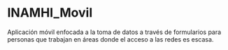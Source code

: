 # INAMHI_Movil
Aplicación móvil enfocada a la toma de datos a través de formularios para personas que trabajan en áreas donde el acceso a las redes es escasa.
